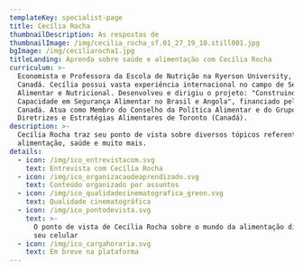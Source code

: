 ```yaml
---
templateKey: specialist-page
title: Cecília Rocha
thumbnailDescription: As respostas de
thumbnailImage: /img/cecilia_rocha_sf.01_27_19_10.still001.jpg
bgImage: /img/ceciliarocha1.jpg
titleLanding: Aprenda sobre saúde e alimentação com Cecília Rocha
curriculum: >-
  Economista e Professora da Escola de Nutrição na Ryerson University, no
  Canadá. Cecília possui vasta experiência internacional no campo de Segurança
  Alimentar e Nutricional. Desenvolveu e dirigiu o projeto: "Construindo
  Capacidade em Segurança Alimentar no Brasil e Angola", financiado pela DFATD,
  Canadá. Atua como Membro do Conselho da Política Alimentar e do Grupo de
  Diretrizes e Estratégias Alimentares de Toronto (Canadá).
description: >-
  Cecília Rocha traz seu ponto de vista sobre diversos tópicos referentes à
  alimentação, saúde e muito mais.
details:
  - icon: /img/ico_entrevistacom.svg
    text: Entrevista com Cecília Rocha
  - icon: /img/ico_organizacaodeaprendizado.svg
    text: Conteúdo organizado por assuntos
  - icon: /img/ico_qualidadecinematografica_green.svg
    text: Qualidade cinematográfica
  - icon: /img/ico_pontodevista.svg
    text: >-
      O ponto de vista de Cecília Rocha sobre o mundo da alimentação direto no
      seu celular
  - icon: /img/ico_cargahoraria.svg
    text: Em breve na plataforma
---
```


